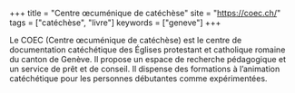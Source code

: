 +++
title = "Centre œcuménique de catéchèse"
site = "https://coec.ch/"
tags = ["catéchèse", "livre"]
keywords = ["geneve"]
+++

Le COEC (Centre œcuménique de catéchèse) est le centre de documentation catéchétique des Églises protestant et catholique romaine du canton de Genève. Il propose un espace de recherche pédagogique et un service de prêt et de conseil. Il dispense des formations à l’animation catéchétique pour les personnes débutantes comme expérimentées.
